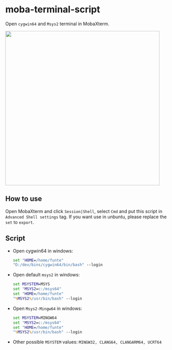 # moba-terminal-script
Open `cygwin64` and `Msys2` terminal in MobaXterm.  

<image src="./readmes/screenshot.png" height=480>  

## How to use
Open MobaXterm and click `Session|Shell`, select `Cmd` and put this script in `Advanced Shell settings` tag. If you want use in unbuntu, please replace the `set` to `export`.  

## Script
* Open cygwin64 in windows:  
  ```bat
  set "HOME=/home/funte"
  "D:/dev/bins/cygwin64/bin/bash" --login
  ```
* Open default `msys2` in windows:  
  ```bat
  set MSYSTEM=MSYS
  set "MSYS2=c:/msys64"
  set "HOME=/home/funte"
  "%MSYS2%/usr/bin/bash" --login
  ```
* Open `Msys2-Mingw64` in windows:  
  ```bat
  set MSYSTEM=MINGW64
  set "MSYS2=c:/msys64"
  set "HOME=/home/funte"
  "%MSYS2%/usr/bin/bash" --login
  ```
* Other possible `MSYSTEM` values: `MINGW32, CLANG64, CLANGARM64, UCRT64`  
